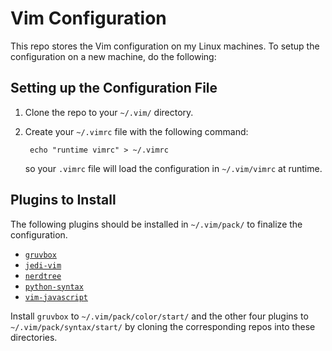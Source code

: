 # Vim Configuration

This repo stores the Vim configuration on my Linux machines. To setup the configuration on a
new machine, do the following:

## Setting up the Configuration File

1. Clone the repo to your `~/.vim/` directory.
2. Create your `~/.vimrc` file with the following command:  

        echo "runtime vimrc" > ~/.vimrc  

   so your `.vimrc` file will load the configuration in `~/.vim/vimrc` at runtime.

## Plugins to Install

The following plugins should be installed in `~/.vim/pack/` to finalize the configuration.  

* [`gruvbox`](https://github.com/morhetz/gruvbox)
* [`jedi-vim`](https://github.com/davidhalter/jedi-vim)
* [`nerdtree`](https://github.com/preservim/nerdtree)
* [`python-syntax`](https://github.com/vim-python/python-syntax)
* [`vim-javascript`](https://github.com/pangloss/vim-javascript)

Install `gruvbox` to `~/.vim/pack/color/start/` and the other four plugins to
`~/.vim/pack/syntax/start/` by cloning the corresponding repos into these directories.
